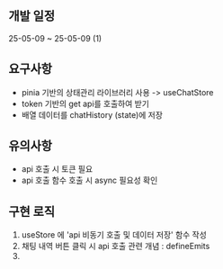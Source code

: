 ## 개발 일정
25-05-09 ~ 25-05-09 (1)

## 요구사항
- pinia 기반의 상태관리 라이브러리 사용 -> useChatStore 
- token 기반의 get api를 호출하여 받기
- 배열 데이터를 chatHistory (state)에 저장

## 유의사항
- api 호출 시 토큰 필요
- api 호출 함수 호출 시 async 필요성 확인


## 구현 로직
1. useStore 에 'api 비동기 호출 및 데이터 저장' 함수 작성
2. 채팅 내역 버튼 클릭 시 api 호출
   관련 개념 : defineEmits
3. 
